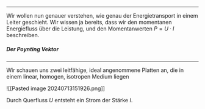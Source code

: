 ***

Wir wollen nun genauer verstehen, wie genau der Energietransport in einem Leiter geschieht. Wir wissen ja bereits, dass wir den momentanen Energiefluss über die Leistung, und den Momentanwerten $P=U\cdot I$ beschreiben.

##### Der Poynting Vektor
***

Wir schauen uns zwei leitfähige, ideal angenommene Platten an, die in einem linear, homogen, isotropen Medium liegen

![[Pasted image 20240713151926.png]]

Durch Querfluss $U$ entsteht ein Strom der Stärke $I$.